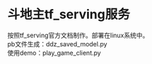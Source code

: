 # 斗地主tf_serving服务
按照tf_serving官方文档制作。部署在linux系统中。\
pb文件生成：ddz_saved_model.py\
使用demo：play_game_client.py
